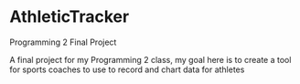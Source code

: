 # AthleticTracker
Programming 2 Final Project

A final project for my Programming 2 class, my goal here is to create a tool for sports coaches to use to record and chart data for athletes
